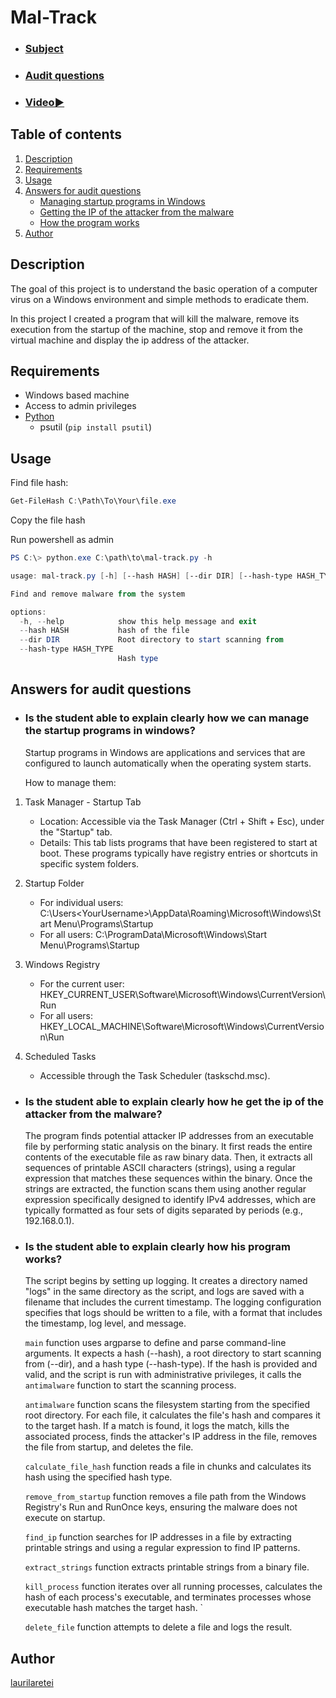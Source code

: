 # Mal-Track

- ### [Subject](https://github.com/01-edu/public/tree/master/subjects/cybersecurity/mal-track)

- ### [Audit questions](https://github.com/01-edu/public/tree/master/subjects/cybersecurity/mal-track/audit)

- ### [Video▶️](https://youtu.be/etngpUy8TYI)

## Table of contents

1. [Description](#description)
2. [Requirements](#requirements)
3. [Usage](#usage)
4. [Answers for audit questions](#answers-for-audit-questions)
   - [Managing startup programs in Windows](#is-the-student-able-to-explain-clearly-how-we-can-manage-the-startup-programs-in-windows)
   - [Getting the IP of the attacker from the malware](#is-the-student-able-to-explain-clearly-how-he-get-the-ip-of-the-attacker-from-the-malware)
   - [How the program works](#is-the-student-able-to-explain-clearly-how-his-program-works)
5. [Author](#author)

## Description

The goal of this project is to understand the basic operation of a computer virus on a Windows environment and simple methods to eradicate them.

In this project I created a program that will kill the malware, remove its execution from the startup of the machine, stop and remove it from the virtual machine and display the ip address of the attacker.

## Requirements

- Windows based machine
- Access to admin privileges
- [Python](https://www.python.org/downloads/)
  - psutil (`pip install psutil`)

## Usage

Find file hash:

```powershell
Get-FileHash C:\Path\To\Your\file.exe
```

Copy the file hash

Run powershell as admin

```powershell
PS C:\> python.exe C:\path\to\mal-track.py -h

usage: mal-track.py [-h] [--hash HASH] [--dir DIR] [--hash-type HASH_TYPE]

Find and remove malware from the system

options:
  -h, --help            show this help message and exit
  --hash HASH           hash of the file
  --dir DIR             Root directory to start scanning from
  --hash-type HASH_TYPE
                        Hash type
```

## Answers for audit questions

- ### Is the student able to explain clearly how we can manage the startup programs in windows?

  Startup programs in Windows are applications and services that are configured to launch automatically when the operating system starts.

  How to manage them:

1.  Task Manager - Startup Tab
    - Location: Accessible via the Task Manager (Ctrl + Shift + Esc), under the "Startup" tab.
    - Details: This tab lists programs that have been registered to start at boot. These programs typically have registry entries or shortcuts in specific system folders.
2.  Startup Folder

    - For individual users: C:\Users\<YourUsername>\AppData\Roaming\Microsoft\Windows\Start Menu\Programs\Startup
    - For all users: C:\ProgramData\Microsoft\Windows\Start Menu\Programs\Startup

3.  Windows Registry

    - For the current user: HKEY_CURRENT_USER\Software\Microsoft\Windows\CurrentVersion\Run
    - For all users: HKEY_LOCAL_MACHINE\Software\Microsoft\Windows\CurrentVersion\Run

4.  Scheduled Tasks

    - Accessible through the Task Scheduler (taskschd.msc).

- ### Is the student able to explain clearly how he get the ip of the attacker from the malware?

  The program finds potential attacker IP addresses from an executable file by performing static analysis on the binary. It first reads the entire contents of the executable file as raw binary data. Then, it extracts all sequences of printable ASCII characters (strings), using a regular expression that matches these sequences within the binary. Once the strings are extracted, the function scans them using another regular expression specifically designed to identify IPv4 addresses, which are typically formatted as four sets of digits separated by periods (e.g., 192.168.0.1).

- ### Is the student able to explain clearly how his program works?

  The script begins by setting up logging. It creates a directory named "logs" in the same directory as the script, and logs are saved with a filename that includes the current timestamp. The logging configuration specifies that logs should be written to a file, with a format that includes the timestamp, log level, and message.

  `main` function uses argparse to define and parse command-line arguments. It expects a hash (--hash), a root directory to start scanning from (--dir), and a hash type (--hash-type). If the hash is provided and valid, and the script is run with administrative privileges, it calls the `antimalware` function to start the scanning process.

  `antimalware` function scans the filesystem starting from the specified root directory. For each file, it calculates the file's hash and compares it to the target hash. If a match is found, it logs the match, kills the associated process, finds the attacker's IP address in the file, removes the file from startup, and deletes the file.

  `calculate_file_hash` function reads a file in chunks and calculates its hash using the specified hash type.

  `remove_from_startup` function removes a file path from the Windows Registry's Run and RunOnce keys, ensuring the malware does not execute on startup.

  `find_ip` function searches for IP addresses in a file by extracting printable strings and using a regular expression to find IP patterns.

  `extract_strings` function extracts printable strings from a binary file.

  `kill_process` function iterates over all running processes, calculates the hash of each process's executable, and terminates processes whose executable hash matches the target hash. `

  `delete_file` function attempts to delete a file and logs the result.

## Author

[laurilaretei](https://01.kood.tech/git/laurilaretei)
